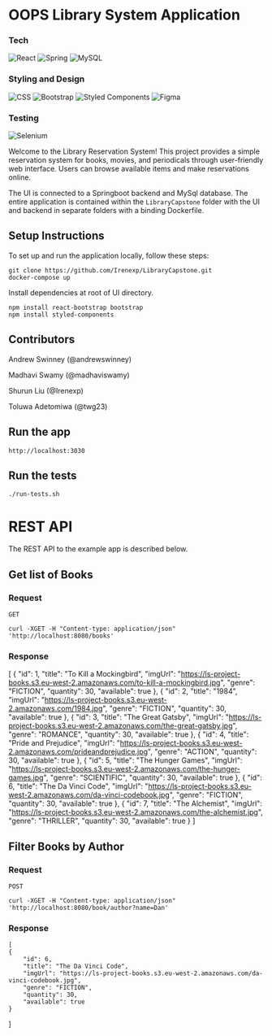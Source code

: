 # OOPS Library System Application

### Tech
![React](https://img.shields.io/badge/react-%2320232a.svg?style=for-the-badge&logo=react&logoColor=%2361DAFB)
![Spring](https://img.shields.io/badge/spring-%236DB33F.svg?style=for-the-badge&logo=spring&logoColor=white)
![MySQL](https://img.shields.io/badge/mysql-%2300f.svg?style=for-the-badge&logo=mysql&logoColor=white)
### Styling and Design
![CSS](https://img.shields.io/badge/CSS3-1572B6?style=for-the-badge&logo=css3&logoColor=white)
![Bootstrap](https://img.shields.io/badge/bootstrap-%238511FA.svg?style=for-the-badge&logo=bootstrap&logoColor=white)
![Styled Components](https://img.shields.io/badge/styled--components-DB7093?style=for-the-badge&logo=styled-components&logoColor=white)
![Figma](https://img.shields.io/badge/figma-%23F24E1E.svg?style=for-the-badge&logo=figma&logoColor=white)
### Testing
![Selenium](https://img.shields.io/badge/-selenium-%43B02A?style=for-the-badge&logo=selenium&logoColor=white)

Welcome to the Library Reservation System! This project provides a simple reservation system for books, movies, and periodicals through user-friendly web interface. Users can browse available items and make reservations online. 

The UI is connected to a Springboot backend and MySql database.
The entire application is contained within the `LibraryCapstone` folder with the UI and backend in separate folders with a binding Dockerfile.

## Setup Instructions
To set up and run the application locally, follow these steps:

    git clone https://github.com/Irenexp/LibraryCapstone.git
    docker-compose up
    
Install dependencies at root of UI directory.

    npm install react-bootstrap bootstrap
    npm install styled-components


## Contributors
Andrew Swinney (@andrewswinney)

Madhavi Swamy (@madhaviswamy)

Shurun Liu (@Irenexp)

Toluwa Adetomiwa (@twg23)

## Run the app

    http://localhost:3030

## Run the tests

    ./run-tests.sh

# REST API

The REST API to the example app is described below.

## Get list of Books

### Request

`GET`

    curl -XGET -H "Content-type: application/json" 'http://localhost:8080/books'

### Response

   [
    {
        "id": 1,
        "title": "To Kill a Mockingbird",
        "imgUrl": "https://ls-project-books.s3.eu-west-2.amazonaws.com/to-kill-a-mockingbird.jpg",
        "genre": "FICTION",
        "quantity": 30,
        "available": true
    },
    {
        "id": 2,
        "title": "1984",
        "imgUrl": "https://ls-project-books.s3.eu-west-2.amazonaws.com/1984.jpg",
        "genre": "FICTION",
        "quantity": 30,
        "available": true
    },
    {
        "id": 3,
        "title": "The Great Gatsby",
        "imgUrl": "https://ls-project-books.s3.eu-west-2.amazonaws.com/the-great-gatsby.jpg",
        "genre": "ROMANCE",
        "quantity": 30,
        "available": true
    },
    {
        "id": 4,
        "title": "Pride and Prejudice",
        "imgUrl": "https://ls-project-books.s3.eu-west-2.amazonaws.com/prideandprejudice.jpg",
        "genre": "ACTION",
        "quantity": 30,
        "available": true
    },
    {
        "id": 5,
        "title": "The Hunger Games",
        "imgUrl": "https://ls-project-books.s3.eu-west-2.amazonaws.com/the-hunger-games.jpg",
        "genre": "SCIENTIFIC",
        "quantity": 30,
        "available": true
    },
    {
        "id": 6,
        "title": "The Da Vinci Code",
        "imgUrl": "https://ls-project-books.s3.eu-west-2.amazonaws.com/da-vinci-codebook.jpg",
        "genre": "FICTION",
        "quantity": 30,
        "available": true
    },
    {
        "id": 7,
        "title": "The Alchemist",
        "imgUrl": "https://ls-project-books.s3.eu-west-2.amazonaws.com/the-alchemist.jpg",
        "genre": "THRILLER",
        "quantity": 30,
        "available": true
    }
]


## Filter Books by Author

### Request

`POST`

    curl -XGET -H "Content-type: application/json" 'http://localhost:8080/book/author?name=Dan'

### Response

    [
    {
        "id": 6,
        "title": "The Da Vinci Code",
        "imgUrl": "https://ls-project-books.s3.eu-west-2.amazonaws.com/da-vinci-codebook.jpg",
        "genre": "FICTION",
        "quantity": 30,
        "available": true
    }
]
